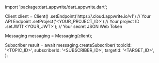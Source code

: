 import 'package:dart_appwrite/dart_appwrite.dart';

Client client = Client()
    .setEndpoint('https://<REGION>.cloud.appwrite.io/v1') // Your API Endpoint
    .setProject('<YOUR_PROJECT_ID>') // Your project ID
    .setJWT('<YOUR_JWT>'); // Your secret JSON Web Token

Messaging messaging = Messaging(client);

Subscriber result = await messaging.createSubscriber(
    topicId: '<TOPIC_ID>',
    subscriberId: '<SUBSCRIBER_ID>',
    targetId: '<TARGET_ID>',
);
